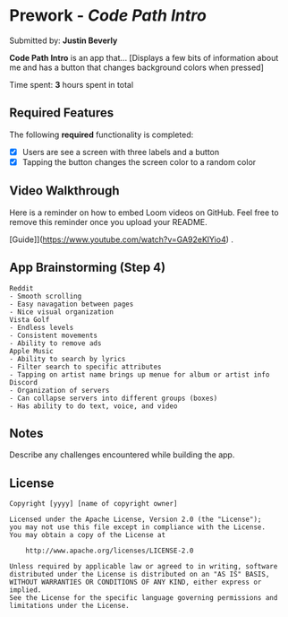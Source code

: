 # Prework - *Code Path Intro*

Submitted by: **Justin Beverly**

**Code Path Intro** is an app that... [Displays a few bits of information about me and has a button that changes background colors when pressed] 

Time spent: **3** hours spent in total

## Required Features

The following **required** functionality is completed:

- [x] Users are see a screen with three labels and a button
- [x] Tapping the button changes the screen color to a random color
 
## Video Walkthrough

Here is a reminder on how to embed Loom videos on GitHub. Feel free to remove this reminder once you upload your README. 

[Guide]](https://www.youtube.com/watch?v=GA92eKlYio4) .

## App Brainstorming (Step 4)
    Reddit
    - Smooth scrolling
    - Easy navagation between pages
    - Nice visual organization
    Vista Golf
    - Endless levels
    - Consistent movements
    - Ability to remove ads
    Apple Music
    - Ability to search by lyrics
    - Filter search to specific attributes
    - Tapping on artist name brings up menue for album or artist info
    Discord
    - Organization of servers
    - Can collapse servers into different groups (boxes)
    - Has ability to do text, voice, and video 
    
## Notes

Describe any challenges encountered while building the app.

## License

    Copyright [yyyy] [name of copyright owner]

    Licensed under the Apache License, Version 2.0 (the "License");
    you may not use this file except in compliance with the License.
    You may obtain a copy of the License at

        http://www.apache.org/licenses/LICENSE-2.0

    Unless required by applicable law or agreed to in writing, software
    distributed under the License is distributed on an "AS IS" BASIS,
    WITHOUT WARRANTIES OR CONDITIONS OF ANY KIND, either express or implied.
    See the License for the specific language governing permissions and
    limitations under the License.
